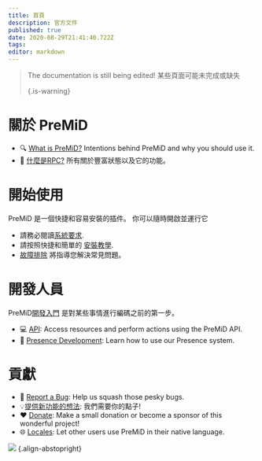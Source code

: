 ```yaml
---
title: 首頁
description: 官方文件
published: true
date: 2020-08-29T21:41:40.722Z
tags:
editor: markdown
---
```


> The documentation is still being edited! 某些頁面可能未完成或缺失 
> 
> {.is-warning}

# 關於 PreMiD
- :mag: [What is PreMiD?](/about) Intentions behind PreMiD and why you should use it.
- :link: [什麼是RPC?](https://discordapp.com/rich-presence) 所有關於豐富狀態以及它的功能。

# 開始使用

PreMiD 是一個快捷和容易安裝的插件。 你可以隨時開啟並運行它

- 請務必閱讀[系統要求](/install/requirements).
- 請按照快捷和簡單的 [安裝教學](/install).
- [故障排除](/troubleshooting) 將指導您解決常見問題。

# 開發人員

PreMiD[開發入門](/dev) 是對某些事情進行編碼之前的第一步。

- :computer: [API](/dev/api): Access resources and perform actions using the PreMiD API.
- :wrench: [Presence Development](/dev/presence): Learn how to use our Presence system.

# 貢獻
- :bug: [Report a Bug](https://github.com/PreMiD): Help us squash those pesky bugs.
- :bulb:[提供新功能的想法](https://discord.premid.app/): 我們需要你的點子!
- :heart: [Donate](https://www.patreon.com/Timeraa): Make a small donation or become a sponsor of this wonderful project!
- :globe_with_meridians: [Locales](https://translate.premid.app): Let other users use PreMiD in their native language.

![](https://beta.premid.app/img/logo.2b414dc2.gif) {.align-abstopright}